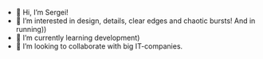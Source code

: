 - 👋 Hi, I’m Sergei!
- 👀 I’m interested in design, details, clear edges and chaotic bursts! And in running))
- 🌱 I’m currently learning development)
- 💞️ I’m looking to collaborate with big IT-companies.

<!---
solostayer/solostayer is a ✨ special ✨ repository because its `README.md` (this file) appears on your GitHub profile.
You can click the Preview link to take a look at your changes.
--->
